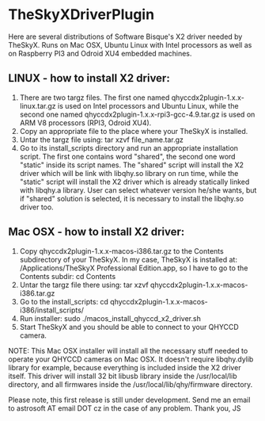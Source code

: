 # TheSkyXDriverPlugin
Here are several distributions of Software Bisque's X2 driver needed by TheSkyX. Runs on Mac OSX, Ubuntu Linux with Intel processors as well as on Raspberry PI3 and Odroid XU4 embedded machines.

LINUX - how to install X2 driver:
---------------------------------
1) There are two targz files. The first one named qhyccdx2plugin-1.x.x-linux.tar.gz is used on Intel processors and Ubuntu Linux, while the second one named qhyccdx2plugin-1.x.x-rpi3-gcc-4.9.tar.gz is used on ARM V8 processors (RPI3, Odroid XU4).
2) Copy an appropriate file to the place where your TheSkyX is installed.
3) Untar the targz file using: tar xzvf file_name.tar.gz
4) Go to its install_scripts directory and run an appropriate installation script. The first one contains word "shared", the second one word "static" inside its script names. The "shared" script will install the X2 driver which will be link with libqhy.so library on run time, while the "static" script will install the X2 driver which is already statically linked with libqhy.a library. User can select whatever version he/she wants, but if "shared" solution is selected, it is necessary to install the libqhy.so driver too.

Mac OSX - how to install X2 driver:
-----------------------------------
1) Copy qhyccdx2plugin-1.x.x-macos-i386.tar.gz to the Contents subdirectory of your TheSkyX. In my case, TheSkyX is installed at: /Applications/TheSkyX Professional Edition.app, so I have to go to the Contents subdir: cd Contents
2) Untar the targz file there using: tar xzvf qhyccdx2plugin-1.x.x-macos-i386.tar.gz
3) Go to the install_scripts: cd qhyccdx2plugin-1.x.x-macos-i386/install_scripts/
4) Run installer: sudo ./macos_install_qhyccd_x2_driver.sh
5) Start TheSkyX and you should be able to connect to your QHYCCD camera. 

NOTE: This Mac OSX installer will install all the necessary stuff needed to operate your QHYCCD cameras on Mac OSX.
It doesn't require libqhy.dylib library for example, because everything is included inside the X2 driver itself.
This driver will install 32 bit libusb library inside the /usr/local/lib directory, and all firmwares inside the /usr/local/lib/qhy/firmware directory.

Please note, this first release is still under development. Send me an email to astrosoft AT email DOT cz in the case
of any problem. Thank you, JS
